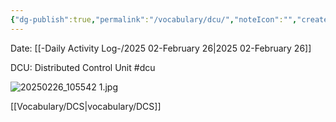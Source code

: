 ```yaml
---
{"dg-publish":true,"permalink":"/vocabulary/dcu/","noteIcon":"","created":"2025-05-20T09:18:17.458-05:00"}
---
```


Date: [[-Daily Activity Log-/2025 02-February 26\|2025 02-February 26]]

DCU: Distributed Control Unit
#dcu 

![20250226_105542 1.jpg](/img/user/20250226_105542%201.jpg)

[[Vocabulary/DCS\|vocabulary/DCS]]